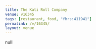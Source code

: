 ```yaml
---
title: The Kati Roll Company
venue: v16345
tags: [restaurant, food, "fhrs:411941"]
permalink: /v/16345/
layout: venue
---
```

null
